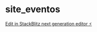 # site_eventos

[Edit in StackBlitz next generation editor ⚡️](https://stackblitz.com/~/github.com/ICMVRD/site_eventos)